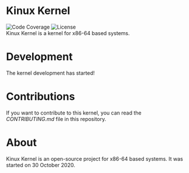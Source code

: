 # Kinux Kernel
![Code Coverage](https://img.shields.io/badge/coverage-100%25-brightgreen)
![License](https://img.shields.io/badge/license-Apache%202.0-blue)
<br/>
Kinux Kernel is a kernel for x86-64 based systems.

# Development
The kernel development has started!

# Contributions
If you want to contribute to this kernel, you can read the _CONTRIBUTING.md_ file in this repository.

# About
Kinux Kernel is an open-source project for x86-64 based systems. It was started on 30 October 2020.
